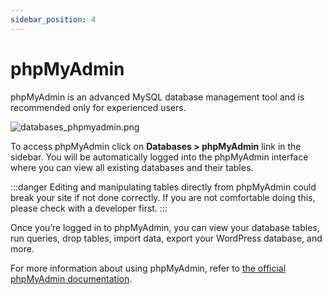 ```yaml
---
sidebar_position: 4
---
```


# phpMyAdmin

phpMyAdmin is an advanced MySQL database management tool and is recommended only for experienced users.

![databases_phpmyadmin.png](/img/panel/v1/databases/databases_phpmyadmin.png)

To access phpMyAdmin click on **Databases > phpMyAdmin** link in the sidebar. You will be automatically logged into the phpMyAdmin interface where you can view all existing databases and their tables.

:::danger
Editing and manipulating tables directly from phpMyAdmin could break your site if not done correctly. If you are not comfortable doing this, please check with a developer first.
:::

Once you’re logged in to phpMyAdmin, you can view your database tables, run queries, drop tables, import data, export your WordPress database, and more.

For more information about using phpMyAdmin, refer to [the official phpMyAdmin documentation](https://www.phpmyadmin.net/docs/).
